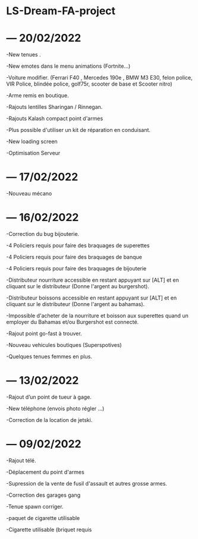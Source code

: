 # LS-Dream-FA-project

# — 20/02/2022

-New tenues . 

-New emotes dans le menu animations (Fortnite...) 

-Voiture modifier. (Ferrari F40 , Mercedes 190e , BMW M3 E30, felon police, VIR Police, blindée police, golf75r, scooter de base et Scooter nitro)

-Arme remis en boutique.

-Rajouts lentilles Sharingan / Rinnegan.

-Rajouts Kalash compact point d'armes

-Plus possible d'utiliser un  kit de réparation en conduisant.

-New loading screen

-Optimisation Serveur 

# — 17/02/2022

-Nouveau mécano 


# — 16/02/2022

-Correction du bug bijouterie.

-4 Policiers requis pour faire des braquages de superettes

-4 Policiers requis pour faire des braquages de banque

-4 Policiers requis pour faire des braquages de bijouterie

-Distributeur nourriture accessible en restant appuyant sur [ALT] et en cliquant sur le distributeur (Donne l'argent au burgershot).

-Distributeur boissons accessible en restant appuyant sur [ALT] et en cliquant sur le distributeur (Donne l'argent au bahamas).

-Impossible d'acheter de la nourriture et boisson aux superettes quand un employer du Bahamas et/ou Burgershot est connecté.

-Rajout point go-fast à trouver.

-Nouveau vehicules boutiques (Superspotives)

-Quelques tenues femmes en plus.

# — 13/02/2022

-Rajout d’un point de tueur à gage. 

-New téléphone (envois photo régler …)

-Correction de la location de jetski.


#  — 09/02/2022

-Rajout télé.

-Déplacement du point d'armes

-Supression de la vente de fusil d'assault et autres grosse armes.

-Correction des garages gang

-Tenue spawn corriger.

-paquet de cigarette utilisable

-Cigarette utilisable (briquet requis

